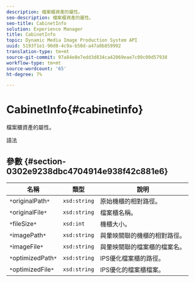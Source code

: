 ```yaml
---
description: 檔案櫃資產的屬性。
seo-description: 檔案櫃資產的屬性。
seo-title: CabinetInfo
solution: Experience Manager
title: CabinetInfo
topic: Dynamic Media Image Production System API
uuid: 5193f1e1-90d8-4c9a-b50d-a47a8b859992
translation-type: tm+mt
source-git-commit: 97a84e8e7edd3d834ca42069eae7c09c00d57938
workflow-type: tm+mt
source-wordcount: '65'
ht-degree: 7%

---
```



# CabinetInfo{#cabinetinfo}

檔案櫃資產的屬性。

語法

## 參數 {#section-0302e9238dbc4704914e938f42c881e6}

| 名稱 | 類型 | 說明 |
|---|---|---|
| `*`originalPath`*` | `xsd:string` | 原始機櫃的相對路徑。 |
| `*`originalFile`*` | `xsd:string` | 檔案櫃名稱。 |
| `*`fileSize`*` | `xsd:int` | 機櫃大小。 |
| `*`imagePath`*` | `xsd:string` | 與暈映關聯的機櫃的相對路徑。 |
| `*`imageFile`*` | `xsd:string` | 與暈映關聯的檔案櫃的檔案名。 |
| `*`optimizedPath`*` | `xsd:string` | IPS優化檔案櫃的路徑。 |
| `*`optimizedFile`*` | `xsd:string` | IPS優化的檔案櫃檔案。 |

